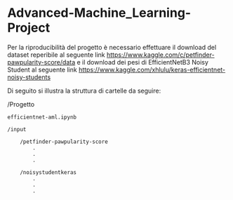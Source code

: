 # Advanced-Machine_Learning-Project

Per la riproducibilità del progetto è necessario effettuare il download del dataset reperibile al seguente link https://www.kaggle.com/c/petfinder-pawpularity-score/data e il download dei pesi di EfficientNetB3 Noisy Student al seguente link https://www.kaggle.com/xhlulu/keras-efficientnet-noisy-students

Di seguito si illustra la struttura di cartelle da seguire:

/Progetto

    efficientnet-aml.ipynb

    /input

        /petfinder-pawpularity-score
            .
            .
            .

        /noisystudentkeras
            .
            .
            .